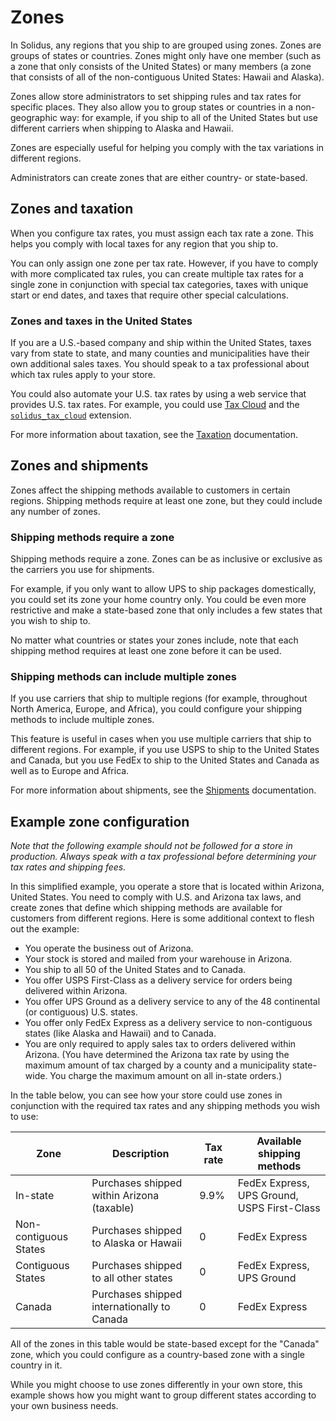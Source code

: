 # Zones

In Solidus, any regions that you ship to are grouped using zones. Zones are
groups of states or countries. Zones might only have one member (such as a zone
that only consists of the United States) or many members (a zone that consists
of all of the non-contiguous United States: Hawaii and Alaska).

Zones allow store administrators to set shipping rules and tax rates for
specific places. They also allow you to group states or countries in a
non-geographic way: for example, if you ship to all of the United States but use
different carriers when shipping to Alaska and Hawaii.

Zones are especially useful for helping you comply with the tax variations in
different regions.

Administrators can create zones that are either country- or state-based.

## Zones and taxation

When you configure tax rates, you must assign each tax rate a zone. This helps
you comply with local taxes for any region that you ship to.

You can only assign one zone per tax rate. However, if you have to comply with
more complicated tax rules, you can create multiple tax rates for a single zone
in conjunction with special tax categories, taxes with unique start or end
dates, and taxes that require other special calculations.

### Zones and taxes in the United States

If you are a U.S.-based company and ship within the United States, taxes vary
from state to state, and many counties and municipalities have their own
additional sales taxes. You should speak to a tax professional about which tax
rules apply to your store.

You could also automate your U.S. tax rates by using a web service that provides
U.S. tax rates. For example, you could use [Tax Cloud][tax-cloud] and the
[`solidus_tax_cloud`][solidus-tax-cloud] extension.

For more information about taxation, see the [Taxation][taxation] documentation.

[solidus-tax-cloud]: https://github.com/solidusio-contrib/solidus_tax_cloud
[taxation]: ../taxation/overview.md
[tax-cloud]: https://taxcloud.net

## Zones and shipments

Zones affect the shipping methods available to customers in certain regions.
Shipping methods require at least one zone, but they could include any number of
zones.

### Shipping methods require a zone

Shipping methods require a zone. Zones can be as inclusive or exclusive as the
carriers you use for shipments.

For example, if you only want to allow UPS to ship packages domestically, you
could set its zone your home country only. You could be even more restrictive
and make a state-based zone that only includes a few states that you wish to
ship to.

No matter what countries or states your zones include, note that each shipping
method requires at least one zone before it can be used.

### Shipping methods can include multiple zones

If you use carriers that ship to multiple regions (for example, throughout North
America, Europe, and Africa), you could configure your shipping methods to
include multiple zones.

This feature is useful in cases when you use multiple carriers that ship to
different regions. For example, if you use USPS to ship to the United States and
Canada, but you use FedEx to ship to the United States and Canada as well as to
Europe and Africa.

For more information about shipments, see the [Shipments][shipments]
documentation.

[shipments]: ../shipments/overview.md

## Example zone configuration

*Note that the following example should not be followed for a store in
production. Always speak with a tax professional before determining your tax
rates and shipping fees.*

In this simplified example, you operate a store that is located within Arizona,
United States. You need to comply with U.S. and Arizona tax laws, and create
zones that define which shipping methods are available for customers from
different regions. Here is some additional context to flesh out the example:

- You operate the business out of Arizona.
- Your stock is stored and mailed from your warehouse in Arizona.
- You ship to all 50 of the United States and to Canada.
- You offer USPS First-Class as a delivery service for orders being delivered
  within Arizona.
- You offer UPS Ground as a delivery service to any of the 48 continental (or
  contiguous) U.S. states.
- You offer only FedEx Express as a delivery service to non-contiguous states
  (like Alaska and Hawaii) and to Canada.
- You are only required to apply sales tax to orders delivered within Arizona.
  (You have determined the Arizona tax rate by using the maximum amount of tax
  charged by a county and a municipality state-wide. You charge the maximum
  amount on all in-state orders.)

In the table below, you can see how your store could use zones in conjunction
with the required tax rates and any shipping methods you wish to use:

| Zone                  | Description                                 | Tax rate | Available shipping methods                  |
|-----------------------|---------------------------------------------|----------|---------------------------------------------|
| In-state              | Purchases shipped within Arizona (taxable)  | 9.9%     | FedEx Express, UPS Ground, USPS First-Class |
| Non-contiguous States | Purchases shipped to Alaska or Hawaii       | 0        | FedEx Express                               |
| Contiguous States     | Purchases shipped to all other states       | 0        | FedEx Express, UPS Ground                   |
| Canada                | Purchases shipped internationally to Canada | 0        | FedEx Express                               |

All of the zones in this table would be state-based except for the "Canada"
zone, which you could configure as a country-based zone with a single country in
it.

While you might choose to use zones differently in your own store, this example
shows how you might want to group different states according to your own
business needs. 


